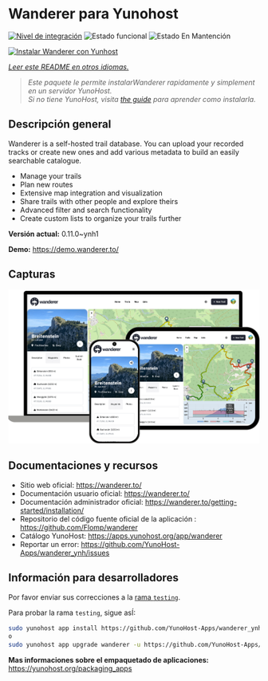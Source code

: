 <!--
Este archivo README esta generado automaticamente<https://github.com/YunoHost/apps/tree/master/tools/readme_generator>
No se debe editar a mano.
-->

# Wanderer para Yunohost

[![Nivel de integración](https://dash.yunohost.org/integration/wanderer.svg)](https://ci-apps.yunohost.org/ci/apps/wanderer/) ![Estado funcional](https://ci-apps.yunohost.org/ci/badges/wanderer.status.svg) ![Estado En Mantención](https://ci-apps.yunohost.org/ci/badges/wanderer.maintain.svg)

[![Instalar Wanderer con Yunhost](https://install-app.yunohost.org/install-with-yunohost.svg)](https://install-app.yunohost.org/?app=wanderer)

*[Leer este README en otros idiomas.](./ALL_README.md)*

> *Este paquete le permite instalarWanderer rapidamente y simplement en un servidor YunoHost.*  
> *Si no tiene YunoHost, visita [the guide](https://yunohost.org/install) para aprender como instalarla.*

## Descripción general

Wanderer is a self-hosted trail database. You can upload your recorded tracks or create new ones and add various metadata to build an easily searchable catalogue.

- Manage your trails
- Plan new routes
- Extensive map integration and visualization
- Share trails with other people and explore theirs
- Advanced filter and search functionality
- Create custom lists to organize your trails further


**Versión actual:** 0.11.0~ynh1

**Demo:** <https://demo.wanderer.to/>

## Capturas

![Captura de Wanderer](./doc/screenshots/wanderer.png)

## Documentaciones y recursos

- Sitio web oficial: <https://wanderer.to/>
- Documentación usuario oficial: <https://wanderer.to/>
- Documentación administrador oficial: <https://wanderer.to/getting-started/installation/>
- Repositorio del código fuente oficial de la aplicación : <https://github.com/Flomp/wanderer>
- Catálogo YunoHost: <https://apps.yunohost.org/app/wanderer>
- Reportar un error: <https://github.com/YunoHost-Apps/wanderer_ynh/issues>

## Información para desarrolladores

Por favor enviar sus correcciones a la [rama `testing`](https://github.com/YunoHost-Apps/wanderer_ynh/tree/testing).

Para probar la rama `testing`, sigue asÍ:

```bash
sudo yunohost app install https://github.com/YunoHost-Apps/wanderer_ynh/tree/testing --debug
o
sudo yunohost app upgrade wanderer -u https://github.com/YunoHost-Apps/wanderer_ynh/tree/testing --debug
```

**Mas informaciones sobre el empaquetado de aplicaciones:** <https://yunohost.org/packaging_apps>
